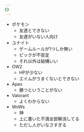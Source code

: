 ```yaml
---
{}
---
```


- ポケモン  
	- 友達とできない
	- 友達がいない人向け
- ユナイト  
	- ゲームルールが1つしか無い  
	- ピックが不安定  
	- それ以外は結構いい  
- OW2  
	- HPが少ない  
	- エイムがうまくないとできない  
- Apex  
	- 勝つということがない  
- Valorant  
	- よくわからない  
- WoWs  
	- 神  
	- 上に書いた不満全部解消してる  
	- ただし人がいなさすぎる